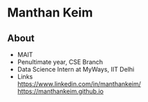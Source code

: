 # Manthan Keim

## About
- MAIT
- Penultimate year, CSE Branch
- Data Science Intern at MyWays, IIT Delhi
- Links  
https://www.linkedin.com/in/manthankeim/  
https://manthankeim.github.io
